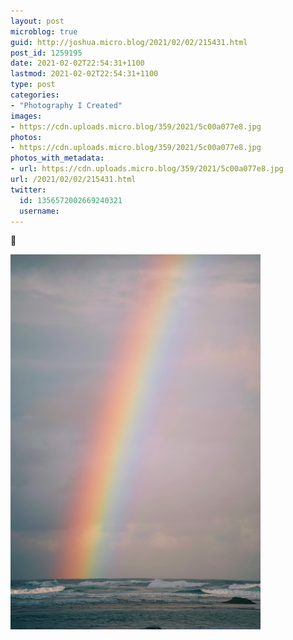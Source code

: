 ```yaml
---
layout: post
microblog: true
guid: http://joshua.micro.blog/2021/02/02/215431.html
post_id: 1259195
date: 2021-02-02T22:54:31+1100
lastmod: 2021-02-02T22:54:31+1100
type: post
categories:
- "Photography I Created"
images:
- https://cdn.uploads.micro.blog/359/2021/5c00a077e8.jpg
photos:
- https://cdn.uploads.micro.blog/359/2021/5c00a077e8.jpg
photos_with_metadata:
- url: https://cdn.uploads.micro.blog/359/2021/5c00a077e8.jpg
url: /2021/02/02/215431.html
twitter:
  id: 1356572002669240321
  username: 
---
```

🌈 

<img src="uploads/2021/5c00a077e8.jpg" width="400" height="600" alt="" />
